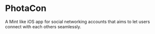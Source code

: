 PhotaCon
========

A Mint like iOS app for social networking accounts that aims to let users connect with each others seamlessly.
